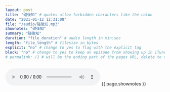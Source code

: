 ```yaml
---
layout: post
title: "碰後知" # quotes allow forbidden characters like the colon
date: "2021-01-12 12:31:08"
file: "/audio/碰後知.mp3"
shownotes: "碰後知"
summary: "碰後知"
duration: "file_duration" # audio length in min:sec
length: "file_length" # filesize in bytes
explicit: "no" # change to yes to flag with the explicit tag
block: "no" # change to yes to keep an episode from showing up in iTunes
# permalink: /1 # will be the ending part of the pages URL, delete to default to the title
---
```


<audio controls>
<source src="{{site.url}}{{site.baseurl}}{{ page.file }}" type="audio/x-mp3">
Your browser does not support the audio element.
</audio>
{{ page.shownotes }}
